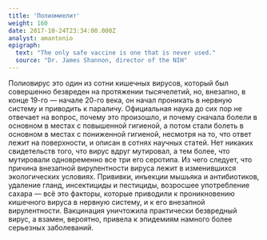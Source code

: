 ```yaml
---
title: 'Полиомиелит'
weight: 160
date: 2017-10-24T23:34:00.000Z
analyst: amantonio
epigraph:
  text: "The only safe vaccine is one that is never used."
  source: "Dr. James Shannon, director of the NIH"
---
```

Полиовирус это один из сотни кишечных вирусов, который был совершенно безвреден на протяжении тысячелетий, но, внезапно, в конце 19-го — начале 20-го века, он начал проникать в нервную систему и приводить к параличу. Официальная наука до сих пор не отвечает на вопрос, почему это произошло, и почему сначала болели в основном в местах с повышенной гигиеной, а потом стали болеть в основном в местах с пониженной гигиеной, несмотря на то, что ответ лежит на поверхности, и описан в сотнях научных статей. Нет никаких свидетельств того, что вирус вдруг мутировал, а тем более, что мутировали одновременно все три его серотипа. Из чего следует, что причина внезапной вирулентности вируса лежит в изменившихся экологических условиях. Прививки, инъекции мышьяка и антибиотиков, удаление гланд, инсектициды и пестициды, возросшее употребление сахара — всё это факторы, которые приводили к проникновению кишечного вируса в нервную систему, и к его внезапной вирулентности. Вакцинация уничтожила практически безвредный вирус, а взамен, вероятно, привела к эпидемиям намного более серьезных заболеваний.